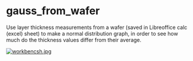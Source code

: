 # gauss_from_wafer
Use layer thickness measurements from a wafer (saved in Libreoffice calc (excel) sheet)  to make a normal distribution graph, in order to see how much do the thickness values differ from their average.

[![workbencsh.jpg](https://i.postimg.cc/HLzT0VCn/workbencsh.jpg)](https://postimg.cc/HJJGdWn1)
